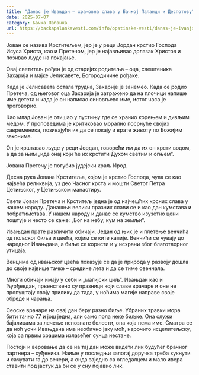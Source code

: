 ```yaml
---
title: "Данас је Ивањдан – храмовна слава у Бачкој Паланци и Деспотову"
date: 2025-07-07
category: Бачка Паланка
url: https://backapalankavesti.com/info/opstinske-vesti/danas-je-ivanjdan-hramovna-slava-u-backoj-palanci-i-despotovu/
---
```


Јован се назива Крститељем, јер је у реци Јордан крстио Господа Исуса Христа, као и Претечом, јер је најављивао долазак Христов и позивао људе на покајање.

Овај светитељ рођен је од старијих родитеља – оца, свештеника Захарија и мајке Јелисавете, Богородичине рођаке.

Када је Јелисавета остала трудна, Захарије је занемео. Када се родио Претеча, од његовог оца Захарија је затражено да на плочици напише име детета и када је он написао синовљево име, истог часа је проговорио.

Као млад Јован је отишао у пустињу где се хранио корењем и дивљим медом. У проповедима је критиковао морално посрнуће својих савременика, позивајући их да се покају и врате животу по Божијим законима.

Он је крштавао људе у реци Јордан, говорећи им да их он крсти водом, а да за њим „иде онај који ће их крстити Духом светим и огњем“.

Јована Претечу је погубио јудејски краљ Ирод.

Десна рука Јована Крститеља, којом је крстио Господа, чува се као највећа реликвија, уз део Часног крста и мошти Светог Петра Цетињског, у Цетињском манастиру.

Свети Јован Претеча и Крститељ једна је од најчешћих крсних слава у нашем народу. Данашњи велики празник слави се и као дан кумстава и побратимстава. У нашем народу и данас се кумство изузетно цени поштује и често се каже: „Бог на небу, кум на земљи“.

Ивањдан прате различити обичаји. Један од њих је и плетење венчића од пољског биља и цвећа, којим се ките капије. Венчићи се чувају до наредног Ивањдана, а биље се користи и у исхрани због благотворног утицаја.

Венцима од ивањског цвећа показује се да је природа у развоју дошла до своје највише тачке – средине лета и да се тиме овенчала.

Многи обичаји имају у себи и „магијски циљ“. Ивањдан као и Ђурђевдан, првенствено су празници који славе врачаре и оне не пропуштају своју прилику да тада, у ноћима магије направе своје обреде и чарања.

Сеоске врачаре на овај дан беру разно биље. Убраних травки мора бити тачно 77 и још једна, али само пола неке биљке. Она служи бајалицама за лечење непознате болести, она која нема име. Сматра се да ноћ уочи Ивањдана има необично јаку моћ, нарочито исцелитељску, која са првим зрацима излазећег сунца нестане.

Постоји и веровање да се на тај дан може видети лик будућег брачног партнера – суђеника. Наиме у последњи залогај доручка треба хукнути и сачувати га до вечери, а онда заједно са огледалцем и мало ивера ставити под јастук да би се у сну појавио лик.
